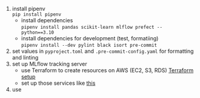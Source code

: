 
1. install pipenv   
    ```pip install pipenv```
    - install dependencies       
        ```pipenv install pandas scikit-learn mlflow prefect --python==3.10```
    - install dependencies for development (test, formatiing)   
        ```pipenv install --dev pylint black isort pre-commit```
2. set values in `pyproject.toml` and `.pre-commit-config.yaml` for formatting and linting
3. set up MLflow tracking server
    * use Terraform to create resources on AWS (EC2, S3, RDS) [Terraform setup](https://github.com/ChungWasawat/dtc_mlops_project/tree/main/infrastructure)
    * set up those services like [this](https://github.com/DataTalksClub/mlops-zoomcamp/blob/main/02-experiment-tracking/mlflow_on_aws.md)
4. use 


